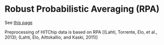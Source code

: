 # Robust Probabilistic Averaging (RPA)

See [this page](https://github.com/antagomir/RPA/wiki)

Preprocessing of HITChip data is based on RPA [(Lahti, Torrente, Elo, et al., 2013); (Lahti, Elo, Aittokallio, and Kaski, 2011)]


